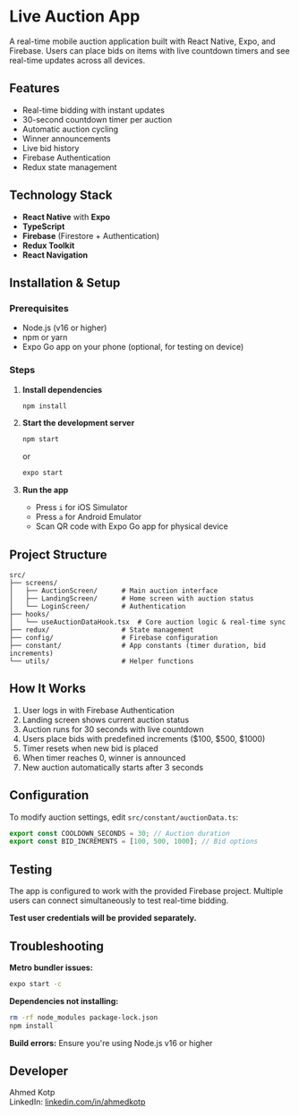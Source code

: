 # Live Auction App

A real-time mobile auction application built with React Native, Expo, and Firebase. Users can place bids on items with live countdown timers and see real-time updates across all devices.

## Features

- Real-time bidding with instant updates
- 30-second countdown timer per auction
- Automatic auction cycling
- Winner announcements
- Live bid history
- Firebase Authentication
- Redux state management

## Technology Stack

- **React Native** with **Expo**
- **TypeScript**
- **Firebase** (Firestore + Authentication)
- **Redux Toolkit**
- **React Navigation**

## Installation & Setup

### Prerequisites

- Node.js (v16 or higher)
- npm or yarn
- Expo Go app on your phone (optional, for testing on device)

### Steps

1. **Install dependencies**

   ```bash
   npm install
   ```

2. **Start the development server**

   ```bash
   npm start
   ```

   or

   ```bash
   expo start
   ```

3. **Run the app**
   - Press `i` for iOS Simulator
   - Press `a` for Android Emulator
   - Scan QR code with Expo Go app for physical device

## Project Structure

```
src/
├── screens/
│   ├── AuctionScreen/      # Main auction interface
│   ├── LandingScreen/      # Home screen with auction status
│   └── LoginScreen/        # Authentication
├── hooks/
│   └── useAuctionDataHook.tsx  # Core auction logic & real-time sync
├── redux/                  # State management
├── config/                 # Firebase configuration
├── constant/               # App constants (timer duration, bid increments)
└── utils/                  # Helper functions
```

## How It Works

1. User logs in with Firebase Authentication
2. Landing screen shows current auction status
3. Auction runs for 30 seconds with live countdown
4. Users place bids with predefined increments ($100, $500, $1000)
5. Timer resets when new bid is placed
6. When timer reaches 0, winner is announced
7. New auction automatically starts after 3 seconds

## Configuration

To modify auction settings, edit `src/constant/auctionData.ts`:

```typescript
export const COOLDOWN_SECONDS = 30; // Auction duration
export const BID_INCREMENTS = [100, 500, 1000]; // Bid options
```

## Testing

The app is configured to work with the provided Firebase project. Multiple users can connect simultaneously to test real-time bidding.

**Test user credentials will be provided separately.**

## Troubleshooting

**Metro bundler issues:**

```bash
expo start -c
```

**Dependencies not installing:**

```bash
rm -rf node_modules package-lock.json
npm install
```

**Build errors:**
Ensure you're using Node.js v16 or higher

## Developer

Ahmed Kotp  
LinkedIn: [linkedin.com/in/ahmedkotp](https://www.linkedin.com/in/ahmedkotp)
